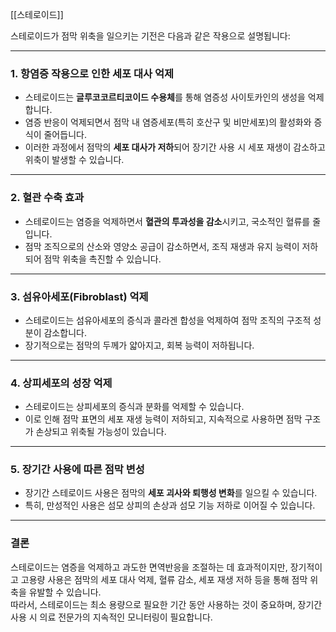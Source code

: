 [[스테로이드]]

스테로이드가 점막 위축을 일으키는 기전은 다음과 같은 작용으로 설명됩니다:

---

### **1. 항염증 작용으로 인한 세포 대사 억제**

- 스테로이드는 **글루코코르티코이드 수용체**를 통해 염증성 사이토카인의 생성을 억제합니다.
- 염증 반응이 억제되면서 점막 내 염증세포(특히 호산구 및 비만세포)의 활성화와 증식이 줄어듭니다.
- 이러한 과정에서 점막의 **세포 대사가 저하**되어 장기간 사용 시 세포 재생이 감소하고 위축이 발생할 수 있습니다.

---

### **2. 혈관 수축 효과**

- 스테로이드는 염증을 억제하면서 **혈관의 투과성을 감소**시키고, 국소적인 혈류를 줄입니다.
- 점막 조직으로의 산소와 영양소 공급이 감소하면서, 조직 재생과 유지 능력이 저하되어 점막 위축을 촉진할 수 있습니다.

---

### **3. 섬유아세포(Fibroblast) 억제**

- 스테로이드는 섬유아세포의 증식과 콜라겐 합성을 억제하여 점막 조직의 구조적 성분이 감소합니다.
- 장기적으로는 점막의 두께가 얇아지고, 회복 능력이 저하됩니다.

---

### **4. 상피세포의 성장 억제**

- 스테로이드는 상피세포의 증식과 분화를 억제할 수 있습니다.
- 이로 인해 점막 표면의 세포 재생 능력이 저하되고, 지속적으로 사용하면 점막 구조가 손상되고 위축될 가능성이 있습니다.

---

### **5. 장기간 사용에 따른 점막 변성**

- 장기간 스테로이드 사용은 점막의 **세포 괴사와 퇴행성 변화**를 일으킬 수 있습니다.
- 특히, 만성적인 사용은 섬모 상피의 손상과 섬모 기능 저하로 이어질 수 있습니다.

---

### **결론**

스테로이드는 염증을 억제하고 과도한 면역반응을 조절하는 데 효과적이지만, 장기적이고 고용량 사용은 점막의 세포 대사 억제, 혈류 감소, 세포 재생 저하 등을 통해 점막 위축을 유발할 수 있습니다.  
따라서, 스테로이드는 최소 용량으로 필요한 기간 동안 사용하는 것이 중요하며, 장기간 사용 시 의료 전문가의 지속적인 모니터링이 필요합니다.